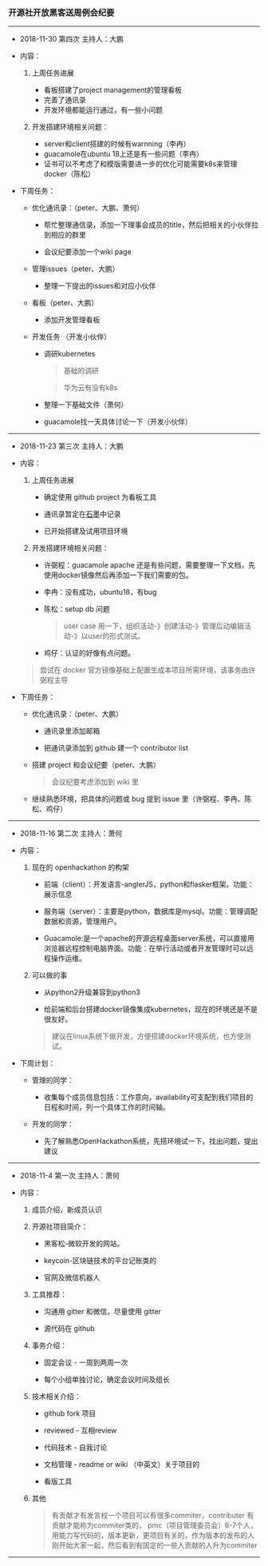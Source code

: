 
### 开源社开放黑客送周例会纪要
---

* 2018-11-30 第四次 主持人：大鹏

* 内容：

    1. 上周任务进展
        * 看板搭建了project management的管理看板
        * 完善了通讯录
        * 开发环境都能运行通过，有一些小问题

    2. 开发搭建环境相关问题：
        * server和client搭建的时候有warnning（李冉）
        * guacamole在ubuntu 18上还是有一些问题（李冉）
        * 证书可以不考虑了和模版需要进一步的优化可能需要k8s来管理docker（陈松）

* 下周任务：

    * 优化通讯录：（peter、大鹏、萧何）

        * 帮忙整理通信录，添加一下理事会成员的title，然后把相关的小伙伴拉到相应的群里
        
        * 会议纪要添加一个wiki page
    * 管理issues（peter、大鹏）
        * 整理一下提出的issues和对应小伙伴
        
    * 看板（peter、大鹏）
        * 添加开发管理看板
    * 开发任务 （开发小伙伴）
        * 调研kubernetes

            > 基础的调研

            > 华为云有没有k8s

        * 整理一下基础文件（萧何）
        * guacamole找一天具体讨论一下（开发小伙伴）
            
---

* 2018-11-23 第三次 主持人：大鹏

* 内容：

    1. 上周任务进展
        
        * 确定使用 github project 为看板工具

        * 通讯录暂定在[石墨](https://shimo.im/sheet/M8YVCq8UciQLfTtc/RIDOC)中记录

        * 已开始搭建及试用项目环境

    2. 开发搭建环境相关问题：

        * 许弼程：guacamole apache 还是有些问题，需要整理一下文档，先使用docker镜像然后再添加一下我们需要的包。

        * 李冉：没有成功，ubuntu18，有bug

        * 陈松：setup db 问题

            > user case 用一下，组织活动-》创建活动-》管理后动编辑活动-》以user的形式测试。

        * 鸡仔：认证的好像有点问题。
    
    > 尝试在 docker 官方镜像基础上配置生成本项目所需环境，该事务由许弼程主导

* 下周任务：

    * 优化通讯录：（peter、大鹏）

        * 通讯录里添加邮箱

        * 把通讯录添加到 github 建一个 contributor list

    * 搭建 project 和会议纪要（peter、大鹏）

        > 会议纪要考虑添加到 wiki 里

    * 继续熟悉环境，把具体的问题或 bug 提到 issue 里（许弼程、李冉、陈松、鸡仔）

---

* 2018-11-16 第二次 主持人：萧何

* 内容：

    1. 现在的 openhackathon 的构架

        * 前端（client）：开发语言-anglerJS，python和flasker框架。功能：展示信息

        * 服务端（server）：主要是python，数据库是mysql。功能：管理调配数据和资源，管理用户。

        * Guacamole:是一个apache的开源远程桌面server系统，可以直接用浏览器远程控制电脑界面。功能：在举行活动或者开发管理时可以远程操作运维。

    2. 可以做的事

        * 从python2升级兼容到python3

        * 给前端和后台搭建docker镜像集成kubernetes，现在的环境还是不是很友好。

        > 建议在linux系统下做开发，方便搭建docker环境系统，也方便测试。

* 下周计划：

    * 管理的同学：

        * 收集每个成员信息包括：工作意向，availability可支配到我们项目的日程和时间，列一个具体工作的时间轴。

    * 开发的同学：

        * 先了解熟悉OpenHackathon系统，先搭环境试一下，找出问题，提出建议

---

* 2018-11-4 第一次 主持人：萧何

* 内容：

    1. 成员介绍，新成员认识

    2. 开源社项目简介：

        * 黑客松-微软开发的网站。

        * keycoin-区块链技术的平台记账类的

        * 官网及微信机器人

    3. 工具推荐：

        * 沟通用 gitter 和微信，尽量使用 gitter

        * 源代码在 github

    3. 事务介绍：

        * 固定会议 - 一周到两周一次

        * 每个小组单独讨论，确定会议时间及组长

    4. 技术相关介绍：
        
        * github fork 项目

        * reviewed - 互相review

        * 代码技术 - 自我讨论

        * 文档管理 - readme or wiki （中英文）关于项目的

        * 看版工具

    5. 其他

        > 有贡献才有发言权一个项目可以有很多commiter，contributer 有贡献才能称为commiter类的， pmc（项目管理委员会）6-7个人，用能力写代码的，版本更新，更项目有关的，作为版本的发布的人刚开始大家一起，然后看到有固定的一些人贡献的人升为commiter

---
